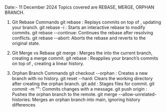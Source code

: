 Date:- 11 December 2024
Topics covered are REBASE, MERGE, ORPHAN BRANCH.

1. Git Rebase Commands
git rebase <base-branch>: Replays commits on top of <base-branch>, updating your branch.
git rebase -i <base-branch>: Starts an interactive rebase to modify commits.
git rebase --continue: Continues the rebase after resolving conflicts.
git rebase --abort: Aborts the rebase and reverts to the original state.

2. Git Merge vs Rebase
git merge <branch-name>: Merges the <branch-name> into the current branch, creating a merge commit.
git rebase <branch-name>: Reapplies your branch’s commits on top of <branch-name>, creating a linear history.

3. Orphan Branch Commands
git checkout --orphan <branch-name>: Creates a new branch with no history.
git reset --hard: Clears the working directory after creating the orphan branch.
git add <file>: Stages files for commit.
git commit -m "<message>": Commits changes with a message.
git push origin <branch-name>: Pushes the orphan branch to the remote.
git merge <orphan-branch> --allow-unrelated-histories: Merges an orphan branch into main, ignoring history differences
